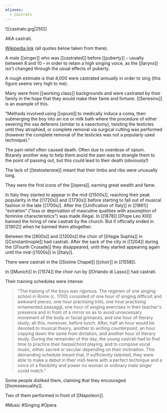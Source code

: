 ```yaml
---
aliases:
  - Castrati
---
```


![[castrato.jpg|250]]

AKA castrati.

[Wikipedia link](https://en.wikipedia.org/wiki/Castrato) (all quotes below taken from there).

A male [[singer]] who was [[castrated]] before [[puberty]] – usually between 8 and 10 – in order to retain a high singing voice, as the [[larynx]] isn't changed through the usual effects of puberty.

A rough estimate is that 4,000 were castrated *annually* in order to sing (this figure seems very high to me).

Many were from [[working class]] backgrounds and were castrated by their family in the hope that they would make their fame and fortune. [[Senesino]] is an example of this.

"Methods involved using [[opium]] to medically induce a coma, then submerging the boy into an ice or milk bath where the procedure of either severing the vas deferens (similar to a vasectomy), twisting the testicles until they atrophied, or complete removal via surgical cutting was performed (however the complete removal of the testicles was not a popularly used technique)."

The pain relief often caused death. Often due to overdose of opium. Bizarely another way to help them avoid the pain was to strangle them to the point of passing out, but this could lead to their death (obviously!)

The lack of [[testosterone]] meant that their limbs and ribs were unusually long.

They were the first icons of the [[opera]], earning great wealth and fame.

In Italy they started to appear in the mid-[[1500s]], reaching their peak popularity in the [[1720s]] and [[1730s]] before starting to fall out of musical fashion in the late [[1700s]]. After the [[Unification of Italy]] in [[1861]] "eviration" ("loss or deprivation of masculine qualities with assumption of feminine characteristics") was made illegal. In [[1878]] [[Pope Leo XIII]] banned the hiring of new castrati by the church. But if officially ended in [[1902]] when he banned them altogether.

Between the [[800s]] and [[1200s]] the choir of [[Hagia Sophia]] in [[Constantinople]] had castrati. After the sack of the city in [[1204]] during the [[Fourth Crusade]] they disappeared, until they started appearing again until the mid-[[1500s]] in [[Italy]].

There were castrati in the [[Sistine Chapel]] [[choir]] in [[1558]].

In [[Munich]] in [[1574]] the choir run by [[Orlando di Lasso]] had castrati.

Their training schedules were intense:

> "The training of the boys was rigorous. The regimen of one singing school in Rome (c. 1700) consisted of one hour of singing difficult and awkward pieces, one hour practising trills, one hour practising ornamented passaggi, one hour of singing exercises in their teacher's presence and in front of a mirror so as to avoid unnecessary movement of the body or facial grimaces, and one hour of literary study; all this, moreover, before lunch. After, half an hour would be devoted to musical theory, another to writing counterpoint, an hour copying down the same from dictation, and another hour of literary study. During the remainder of the day, the young castrati had to find time to practice their harpsichord playing, and to compose vocal music, either sacred or secular depending on their inclination. This demanding schedule meant that, if sufficiently talented, they were able to make a debut in their mid-teens with a perfect technique and a voice of a flexibility and power no woman or ordinary male singer could match."

Some people disliked them, claiming that they encouraged [[homosexuality]].

Two of them performed in front of [[Napoleon]].

#Music #Singing #Opera